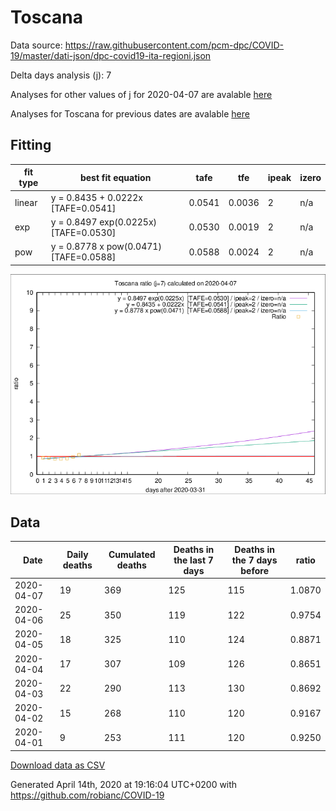# Toscana

Data source: https://raw.githubusercontent.com/pcm-dpc/COVID-19/master/dati-json/dpc-covid19-ita-regioni.json

Delta days analysis (j): 7

Analyses for other values of j for 2020-04-07 are avalable [here](../2020-04-07/README.md)

Analyses for Toscana for previous dates are avalable [here](../README.md)

## Fitting 
|fit type|best fit equation|tafe|tfe|ipeak|izero|
|-------|-----|--------|------|---|---|
|linear|y = 0.8435 + 0.0222x  [TAFE=0.0541]|0.0541|0.0036|2|n/a|
|exp|y = 0.8497 exp(0.0225x)  [TAFE=0.0530]|0.0530|0.0019|2|n/a|
|pow|y = 0.8778 x pow(0.0471)  [TAFE=0.0588]|0.0588|0.0024|2|n/a|

![Plot](COVID-19_toscana_j7_2020-04-07.png)

## Data
|Date|Daily deaths|Cumulated deaths|Deaths in the last 7 days|Deaths in the 7 days before|ratio|
|----|----------|-----------|-------|--------------------|-----|
|2020-04-07|19|369|125|115|1.0870|
|2020-04-06|25|350|119|122|0.9754|
|2020-04-05|18|325|110|124|0.8871|
|2020-04-04|17|307|109|126|0.8651|
|2020-04-03|22|290|113|130|0.8692|
|2020-04-02|15|268|110|120|0.9167|
|2020-04-01|9|253|111|120|0.9250|

[Download data as CSV](COVID-19_toscana_j7_2020-04-07.csv)

Generated April 14th, 2020 at 19:16:04 UTC+0200 with https://github.com/robianc/COVID-19
